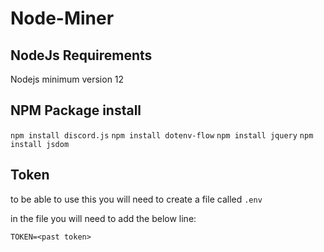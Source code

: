 # Node-Miner

## NodeJs Requirements

Nodejs minimum version 12

## NPM Package install

`npm install discord.js`
`npm install dotenv-flow`
`npm install jquery`
`npm install jsdom`


## Token 

to be able to use this you will need to create a file called `.env`

in the file you will need to add the below line:

`TOKEN=<past token>`
